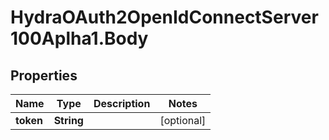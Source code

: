 # HydraOAuth2OpenIdConnectServer100Aplha1.Body

## Properties
Name | Type | Description | Notes
------------ | ------------- | ------------- | -------------
**token** | **String** |  | [optional] 


